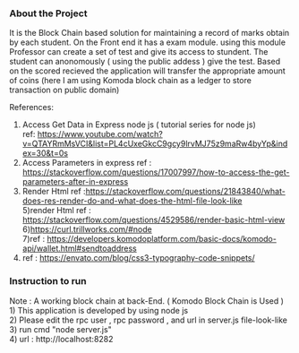 <h3>About the Project</h3>
It is the Block Chain based solution for maintaining a record of marks obtain by each student.
On the Front end it has a exam module. using this module Professor can create a set of test and give its access to stundent.
The student can anonomously ( using the public addess ) give the test.
Based on the scored recieved the application will transfer the appropriate amount of coins (here I am using Komoda block chain as a ledger to store transaction on public domain)




References:

1) Access Get Data in Express node js ( tutorial series for node js)<br>
ref: https://www.youtube.com/watch?v=QTAYRmMsVCI&list=PL4cUxeGkcC9gcy9lrvMJ75z9maRw4byYp&index=30&t=0s<br>
2) Access Parameters in express ref : https://stackoverflow.com/questions/17007997/how-to-access-the-get-parameters-after-in-express<br>
3) Render Html ref :https://stackoverflow.com/questions/21843840/what-does-res-render-do-and-what-does-the-html-file-look-like<br>
5)render Html ref : https://stackoverflow.com/questions/4529586/render-basic-html-view<br>
6)https://curl.trillworks.com/#node<br>
7)ref : https://developers.komodoplatform.com/basic-docs/komodo-api/wallet.html#sendtoaddress<br>
8) ref : https://envato.com/blog/css3-typography-code-snippets/<br>

<h3>Instruction to run</h3>
Note : A working block chain at back-End. ( Komodo Block Chain is Used )<br>
1) This application is developed by using node js<br>
2) Please edit the rpc user , rpc password , and url in server.js file-look-like<br>
3) run cmd "node server.js"<br>
4) url : http://localhost:8282<br>
